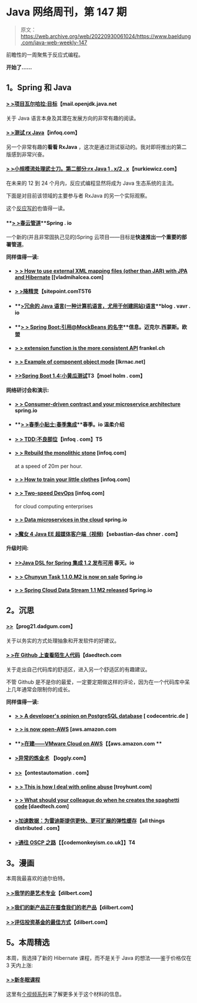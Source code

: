 # Java 网络周刊，第 147 期

> 原文：<https://web.archive.org/web/20220930061024/https://www.baeldung.com/java-web-weekly-147>

前瞻性的一周聚焦于反应式编程。

**开始了……**

## **1。Spring 和 Java**

#### **[> >项目瓦尔哈拉:目标](https://web.archive.org/web/20220628144207/http://mail.openjdk.java.net/pipermail/valhalla-spec-experts/2016-October/000175.html)**【mail.openjdk.java.net

关于 Java 语言本身及其潜在发展方向的非常有趣的阅读。

#### **[> >测试 rx Java](https://web.archive.org/web/20220628144207/https://www.infoq.com/articles/Testing-RxJava)**【infoq.com】

另一个非常有趣的**看看 RxJava** ，这次是通过测试驱动的。我对即将推出的第二版感到非常兴奋。

#### **[> >小规模流处理武士刀。第二部分:rx Java 1 . x/2 . x](https://web.archive.org/web/20220628144207/http://www.nurkiewicz.com/2016/10/small-scale-stream-processing-kata-part_13.html)**【nurkiewicz.com】

在未来的 12 到 24 个月内，反应式编程显然将成为 Java 生态系统的主流。

下面是对目前该领域的主要参与者 RxJava 的另一个实际观察。

这个[反应写的](https://web.archive.org/web/20220628144207/https://marxsoftware.blogspot.ro/2016/10/value-in-project-valhalla.html)也值得一读。

#### **[> >春云管道](https://web.archive.org/web/20220628144207/https://spring.io/blog/2016/10/18/spring-cloud-pipelines)**Spring . io

一个新的(并且非常固执己见的)Spring 云项目——目标是**快速推出一个重要的部署管道**。

**同样值得一读:**

*   #### **[> > How to use external XML mapping files (other than JAR) with JPA and Hibernate](https://web.archive.org/web/20220628144207/https://vladmihalcea.com/2016/10/13/how-to-use-external-xml-mappings-files-outside-of-jar-with-jpa-and-hibernate/)** [[vladmihalcea.com]

*   #### **[> >降精灵](https://web.archive.org/web/20220628144207/https://www.sitepoint.com/tutorial-getting-started-dropwizard/)【sitepoint.comT5T6**

*   #### **[>冗余的 Java 语言(一种计算机语言，尤用于创建网站)语言](https://web.archive.org/web/20220628144207/http://blog.vavr.io/redundancy-of-the-java-language/)**blog . vavr . io

*   #### **[> > Spring Boot:引用@MockBeans 的名字](https://web.archive.org/web/20220628144207/http://info.michael-simons.eu/2016/10/13/spring-boot-referencing-mockbeans-by-name/)**信息。迈克尔.西蒙斯。欧盟

*   #### **[> > extension function is the more consistent API](https://web.archive.org/web/20220628144207/https://blog.frankel.ch/extension-functions-for-more-consistent-apis/)** frankel.ch

*   #### **[> > Example of component object mode](https://web.archive.org/web/20220628144207/https://lkrnac.net/blog/2016/10/component-object-pattern-example/)** [lkrnac.net]

*   #### **[>>Spring Boot 1.4:小黄瓜测试](https://web.archive.org/web/20220628144207/https://moelholm.com/blog/2016/10/15/spring-boot-gherkin-tests)T3【moel holm . com】**

**网络研讨会和演示:**

*   #### **[> > Consumer-driven contract and your microservice architecture](https://web.archive.org/web/20220628144207/https://spring.io/blog/2016/10/12/webinar-consumer-driven-contracts-and-your-microservice-architecture)** spring.io

*   #### **[> >春季小贴士:春季集成](https://web.archive.org/web/20220628144207/https://spring.io/blog/2016/10/13/spring-tips-a-gentle-introduction-to-spring-integration)**春季。io 温柔介绍

*   #### **[> > TDD:不良部位](https://web.archive.org/web/20220628144207/https://www.infoq.com/presentations/tdd-bad-parts)**【infoq . com】T5

*   #### **[> > Rebuild the monolithic stone](https://web.archive.org/web/20220628144207/https://www.infoq.com/presentations/comcast-monolith)** [infoq.com]

    at a speed of 20m per hour.
*   #### **[> > How to train your little clothes](https://web.archive.org/web/20220628144207/https://www.infoq.com/presentations/spring-cloud-boot-data)** [infoq.com]

*   #### **[> > Two-speed DevOps](https://web.archive.org/web/20220628144207/https://www.infoq.com/presentations/spring-cloud-devops)** [infoq.com]

    for cloud computing enterprises
*   #### **[> > Data microservices in the cloud](https://web.archive.org/web/20220628144207/https://spring.io/blog/2016/10/17/webinar-replay-data-microservices-in-the-cloud)** spring.io

*   #### **[>魔女 4 Java EE 超媒体客户端（视频)](https://web.archive.org/web/20220628144207/https://blog.sebastian-daschner.com/entries/siren4javaee_client_video)**【sebastian-das chner . com】

**升级时间:**

*   #### **[>>Java DSL for Spring 集成 1.2 发布可用](https://web.archive.org/web/20220628144207/https://spring.io/blog/2016/10/14/java-dsl-for-spring-integration-1-2-release-is-available)** 春天。io

*   #### **[> > Chunyun Task 1.1.0.M2 is now on sale](https://web.archive.org/web/20220628144207/https://spring.io/blog/2016/10/12/spring-cloud-task-1-1-0-m2-is-now-available)** Spring.io

*   #### **[> > Spring Cloud Data Stream 1.1 M2 released](https://web.archive.org/web/20220628144207/https://spring.io/blog/2016/10/18/spring-cloud-data-flow-1-1-m2-released)** Spring.io

## **2。沉思**

#### **[>>](https://web.archive.org/web/20220628144207/http://prog21.dadgum.com/223.html)**【prog21.dadgum.com】

关于以务实的方式处理抽象和开发软件的好建议。

#### **[> >在 Github 上查看陌生人代码](https://web.archive.org/web/20220628144207/http://www.daedtech.com/reviewing-strangers-code-on-github/)**【daedtech.com

关于走出自己代码库的舒适区，进入另一个舒适区的有趣建议。

不管 Github 是不是你的最爱，一定要定期做这样的评论，因为在一个代码库中呆上几年通常会限制你的成长。

**同样值得一读:**

*   #### **[> > A developer's opinion on PostgreSQL database](https://web.archive.org/web/20220628144207/https://blog.codecentric.de/en/2016/10/a-developers-view-on-the-postgresql-database/)** [ codecentric.de ]

*   #### **[> > is now open-AWS](https://web.archive.org/web/20220628144207/https://aws.amazon.com/blogs/aws/now-open-aws-us-east-ohio-region/)** [aws.amazon.com

*   #### **[>在建——VMware Cloud on AWS](https://web.archive.org/web/20220628144207/https://aws.amazon.com/blogs/aws/in-the-works-vmware-cloud-on-aws/)【【aws.amazon.com **

*   #### **[>异常的炼金术](https://web.archive.org/web/20220628144207/https://www.loggly.com/blog/the-alchemy-of-anomalies/)** 【loggly.com】

*   #### **[>>](https://web.archive.org/web/20220628144207/http://www.ontestautomation.com/open-sourcing-my-workshop-on-wiremock/)**【ontestautomation . com】

*   #### **[> > This is how I deal with online abuse](https://web.archive.org/web/20220628144207/https://www.troyhunt.com/heres-how-i-handle-online-abuse/)** [troyhunt.com]

*   #### **[> > What should your colleague do when he creates the spaghetti code](https://web.archive.org/web/20220628144207/http://www.daedtech.com/colleague-creates-spaghetti-code/)** [daedtech.com]

*   #### **[>加速数据：为雷迪斯提供更快、更可扩展的弹性缓存](https://web.archive.org/web/20220628144207/http://www.allthingsdistributed.com/2016/10/faster-scalable-elasticache-redis.html)**【all things distributed . com】

*   #### **[>通往 OSCP 之路](https://web.archive.org/web/20220628144207/https://www.codemonkeyism.co.uk/the-road-to-oscp/)【【codemonkeyism.co.uk】】T4**

## **3。漫画**

本周我最喜欢的迪尔伯特。

#### **[> >我学的是艺术专业](https://web.archive.org/web/20220628144207/http://dilbert.com/strip/2013-04-05)**【dilbert.com】

#### **[> >我们的新产品正在蚕食我们的老产品](https://web.archive.org/web/20220628144207/http://dilbert.com/strip/2013-04-02)**【dilbert.com】

#### **[> >评估投资基金的最佳方式](https://web.archive.org/web/20220628144207/http://dilbert.com/strip/2013-04-17)**【dilbert.com】

## **5。本周精选**

本周，我选择了新的 Hibernate 课程，而不是关于 Java 的想法——鉴于价格仅在 3 天内上涨:

#### **[> >新冬眠课程](https://web.archive.org/web/20220628144207/http://drip.la/c/eyJhY2NvdW50X2lkIjoiOTUzOTU1NCIsInRyaWdnZXJfaWQiOiIzOTk4OTg1MyIsInVybCI6Imh0dHBzOi8vZ3Vtcm9hZC5jb20vYS8yNjk0MzE5MjMifQ)**

这里有[个视频系列](https://web.archive.org/web/20220628144207/https://www.youtube.com/channel/UCYeDPubBiFCZXIOgGYoyADw)来了解更多关于这个材料的信息。